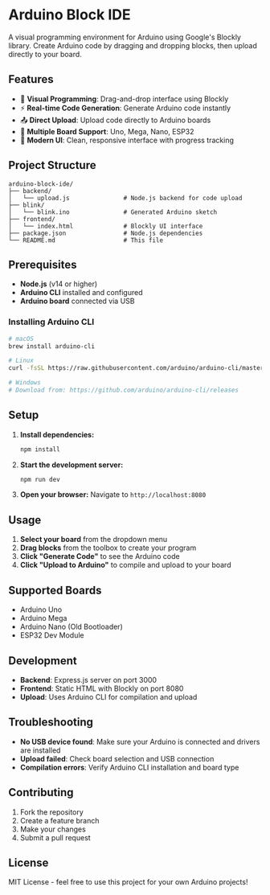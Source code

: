# Arduino Block IDE

A visual programming environment for Arduino using Google's Blockly library. Create Arduino code by dragging and dropping blocks, then upload directly to your board.

## Features

- 🧱 **Visual Programming**: Drag-and-drop interface using Blockly
- ⚡ **Real-time Code Generation**: Generate Arduino code instantly
- 📤 **Direct Upload**: Upload code directly to Arduino boards
- 🎯 **Multiple Board Support**: Uno, Mega, Nano, ESP32
- 🎨 **Modern UI**: Clean, responsive interface with progress tracking

## Project Structure

```
arduino-block-ide/
├── backend/
│   └── upload.js               # Node.js backend for code upload
├── blink/
│   └── blink.ino               # Generated Arduino sketch
├── frontend/
│   └── index.html              # Blockly UI interface
├── package.json                # Node.js dependencies
└── README.md                   # This file
```

## Prerequisites

- **Node.js** (v14 or higher)
- **Arduino CLI** installed and configured
- **Arduino board** connected via USB

### Installing Arduino CLI

```bash
# macOS
brew install arduino-cli

# Linux
curl -fsSL https://raw.githubusercontent.com/arduino/arduino-cli/master/install.sh | sh

# Windows
# Download from: https://github.com/arduino/arduino-cli/releases
```

## Setup

1. **Install dependencies:**
   ```bash
   npm install
   ```

2. **Start the development server:**
   ```bash
   npm run dev
   ```

3. **Open your browser:**
   Navigate to `http://localhost:8080`

## Usage

1. **Select your board** from the dropdown menu
2. **Drag blocks** from the toolbox to create your program
3. **Click "Generate Code"** to see the Arduino code
4. **Click "Upload to Arduino"** to compile and upload to your board

## Supported Boards

- Arduino Uno
- Arduino Mega
- Arduino Nano (Old Bootloader)
- ESP32 Dev Module

## Development

- **Backend**: Express.js server on port 3000
- **Frontend**: Static HTML with Blockly on port 8080
- **Upload**: Uses Arduino CLI for compilation and upload

## Troubleshooting

- **No USB device found**: Make sure your Arduino is connected and drivers are installed
- **Upload failed**: Check board selection and USB connection
- **Compilation errors**: Verify Arduino CLI installation and board type

## Contributing

1. Fork the repository
2. Create a feature branch
3. Make your changes
4. Submit a pull request

## License

MIT License - feel free to use this project for your own Arduino projects!
